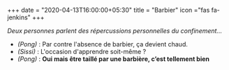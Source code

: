 +++
date = "2020-04-13T16:00:00+05:30"
title = "Barbier"
icon ="fas fa-jenkins"
+++

_Deux personnes parlent des répercussions personnelles du confinement..._

* _(Pong)_ : Par contre l'absence de barbier, ça devient chaud.
* _(Sissi)_ : L'occasion d'apprendre soit-même ?
* _(Pong)_ : **Oui mais être taillé par une barbière, c’est tellement bien**
